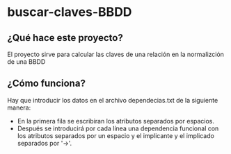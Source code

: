 # buscar-claves-BBDD
## ¿Qué hace este proyecto?
El proyecto sirve para calcular las claves de una relación en la normalizción de una BBDD
## ¿Cómo funciona?
Hay que introducir los datos en el archivo dependecias.txt de la siguiente manera: 
- En la primera fila se escribiran los atributos separados por espacios.
- Después se introducirá por cada línea una dependencia funcional con los atributos separados por un espacio y el implicante y el implicado separados por '->'.
